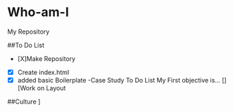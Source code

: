 # Who-am-I
My Repository

##To Do List
- [X]Make Repository
- [X] Create index.html
- [X] added basic Boilerplate
-Case Study To Do List
My First objective is...
[]
[Work on Layout

##Culture
]

